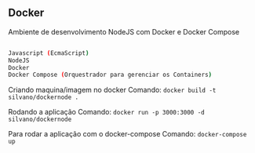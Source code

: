## Docker

Ambiente de desenvolvimento NodeJS com Docker e Docker Compose

```bash

Javascript (EcmaScript)
NodeJS
Docker
Docker Compose (Orquestrador para gerenciar os Containers)

```

Criando maquina/imagem no docker
Comando: `docker build -t silvano/dockernode .`

Rodando a aplicação
Comando: `docker run -p 3000:3000 -d silvano/dockernode`

Para rodar a aplicação com o docker-compose
Comando: `docker-compose up`